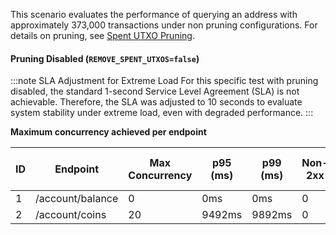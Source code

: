 This scenario evaluates the performance of querying an address with approximately 373,000 transactions under non pruning configurations. For details on pruning, see [Spent UTXO Pruning](../../../advanced-configuration/pruning.md).

#### Pruning Disabled (`REMOVE_SPENT_UTXOS=false`)

:::note SLA Adjustment for Extreme Load
For this specific test with pruning disabled, the standard 1-second Service Level Agreement (SLA) is not achievable. Therefore, the SLA was adjusted to 10 seconds to evaluate system stability under extreme load, even with degraded performance.
:::

**Maximum concurrency achieved per endpoint**

| ID  | Endpoint         | Max Concurrency | p95 (ms) | p99 (ms) | Non-2xx | Error Rate (%) | Reqs/sec |
| --- | ---------------- | --------------- | -------- | -------- | ------- | -------------- | -------- |
| 1   | /account/balance | 0               | 0ms      | 0ms      | 0       | 0.00%          | 0.00     |
| 2   | /account/coins   | 20              | 9492ms   | 9892ms   | 0       | 0.00%          | 2.50     |

